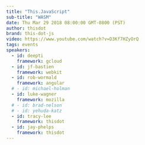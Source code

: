 ```yaml
---
title: "This.JavaScript"
sub-title: "WASM"
date: Thu Mar 29 2018 08:00:00 GMT-0800 (PST)
author: thisdot
brand: this-dot-js
video: https://www.youtube.com/watch?v=D3Kf7HZyOrQ
tags: events
speakers:
  - id: deepti
    framework: gcloud
  - id: jf-bastien
    framework: webkit
  - id: rob-wormald
    framework: angular
  # - id: michael-holman
  - id: luke-wagner
    framework: mozilla
  # - id: brad-nelson
  # - id: yehuda-katz  
  - id: tracy-lee
    framework: thisdot
  - id: jay-phelps
    framework: thisdot
---
```

